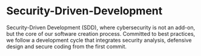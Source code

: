 # Security-Driven-Development
Security-Driven Development (SDD), where cybersecurity is not an add-on, but the core of our software creation process. Committed to best practices, we follow a development cycle that integrates security analysis, defensive design and secure coding from the first commit.
